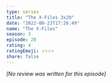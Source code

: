 ```yaml
---
type: series
title: "The X-Files 3x20"
date: "2022-08-23T17:26:49"
name: "The X-Files"
season: 3
episode: 20
rating: 4
ratingEmoji: ⭐️⭐️⭐️⭐️
share: false
---
```


*[No review was written for this episode]*
